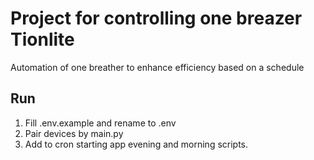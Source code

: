 # Project for controlling one breazer Tionlite

Automation of one breather to enhance efficiency based on a schedule

## Run

1. Fill .env.example and rename to .env
2. Pair devices by main.py
3. Add to cron starting app evening and morning scripts.